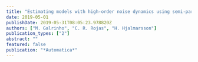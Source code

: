```yaml
---
title: "Estimating models with high-order noise dynamics using semi-parametric weighted null-space fitting"
date: 2019-05-01
publishDate: 2019-05-31T08:05:23.978820Z
authors: ["M. Galrinho", "C. R. Rojas", "H. Hjalmarsson"]
publication_types: ["2"]
abstract: ""
featured: false
publication: "*Automatica*"
---
```


